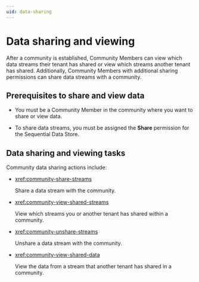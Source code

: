 ```yaml
---
uid: data-sharing
---
```


# Data sharing and viewing

After a community is established, Community Members can view which data streams their tenant has shared or view which streams another tenant has shared.  Additionally, Community Members with additional sharing permissions can share data streams with a community. 

## Prerequisites to share and view data

- You must be a Community Member in the community where you want to share or view data. 

- To share data streams, you must be assigned the **Share** permission for the Sequential Data Store.

## Data sharing and viewing tasks

Community data sharing actions include:

- <xref:community-share-streams>

	Share a data stream with the community.

- <xref:community-view-shared-streams>

	View which streams you or another tenant has shared within a community.

- <xref:community-unshare-streams>

	Unshare a data stream with the community.

- <xref:community-view-shared-data>

	View the data from a stream that another tenant has shared in a community.
